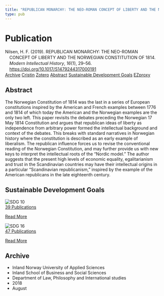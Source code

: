 ```yaml
---
title: "REPUBLICAN MONARCHY: THE NEO-ROMAN CONCEPT OF LIBERTY AND THE NORWEGIAN CONSTITUTION OF 1814"
type: pub
---
```

<h1>Publication</h1>
<article id="csl-bib-container-K5NRSR6K" class="csl-bib-container">
  <div class="csl-bib-body" style="line-height: 1.35; padding-left: 1em; text-indent:-1em;">
  <div class="csl-entry">Nilsen, H. F. (2019). REPUBLICAN MONARCHY: THE NEO-ROMAN CONCEPT OF LIBERTY AND THE NORWEGIAN CONSTITUTION OF 1814. <i>Modern Intellectual History</i>, <i>16</i>(1), 29&#x2013;56. <a href="https://doi.org/10.1017/S1479244317000191">https://doi.org/10.1017/S1479244317000191</a></div>
</div>
  <div class="csl-bib-buttons">
    <a href="#taxonomy-article-K5NRSR6K" class="csl-bib-button">Archive</a>
    <a href="https://app.cristin.no/results/show.jsf?id=1603599" alt="Cristin URL" class="csl-bib-button">Cristin</a>
    <a href="http://zotero.org/groups/5022929/items/K5NRSR6K" alt="Zotero URL" class="csl-bib-button">Zotero</a>
    <a href="#abstract-article-K5NRSR6K" class="csl-bib-button">Abstract</a>
    <a href="#sdg-article-K5NRSR6K" class="csl-bib-button">Sustainable Development Goals</a>
    <a href="http://ezproxy.inn.no/login?url=https://doi.org/10.1017/S1479244317000191" class="csl-bib-button">EZproxy</a>
  </div>
  <div id="csl-bib-meta-container-K5NRSR6K"></div>
</article>
<div id="csl-bib-meta-K5NRSR6K" class="csl-bib-meta">
  <article id="abstract-article-K5NRSR6K" class="abstract-article">
    <h1>Abstract</h1>
    The Norwegian Constitution of 1814 was the last in a series of European constitutions inspired by the American and French examples between 1776 and 1814 of which today the American and the Norwegian examples are the only two left. This paper revisits the debates preceding the Norwegian 17 May 1814 Constitution and argues that republican ideas of liberty as independence from arbitrary power formed the intellectual background and context of the debates. This breaks with standard narratives in Norwegian history where the constitution is described as an early example of liberalism. The republican influence forces us to revise the conventional reading of the Norwegian Constitution, and may further provide us with new keys to interpret the intellectual roots of the “Nordic model.” The author suggests that the present high levels of economic equality, egalitarianism and trust in the Scandinavian countries may have their intellectual origins in a particular “Scandinavian republicanism,” inspired by the example of the American republicans in the late eighteenth century.
  </article>
  <article id="sdg-article-K5NRSR6K" class="sdg-article">
    <h1>Sustainable Development Goals</h1>
    <div class="sdg-container"><div id="sdg10" class="sdg">
<img src="{{< params subfolder >}}images/sdg/sdg10_en.png" class="image" alt="SDG 10">
<div class="sdg-overlay">
<a href="{{< params subfolder >}}en/archive/?sdg=10#archive" class="sdg-publication-count"><span>39</span> Publications</a>
<p><a href="https://sdgs.un.org/goals/goal10" class="sdg-read-more">Read More</a></p>
</div>
</div> <div id="sdg16" class="sdg">
<img src="{{< params subfolder >}}images/sdg/sdg16_en.png" class="image" alt="SDG 16">
<div class="sdg-overlay">
<a href="{{< params subfolder >}}en/archive/?sdg=16#archive" class="sdg-publication-count"><span>47</span> Publications</a>
<p><a href="https://sdgs.un.org/goals/goal16" class="sdg-read-more">Read More</a></p>
</div>
</div></div>
  </article>
  <article id="taxonomy-article-K5NRSR6K" class="taxonomy-article">
    <h1>Archive</h1>
    <ul>
      <li>Inland Norway University of Applied Sciences</li>
      <li>Inland School of Business and Social Sciences</li>
      <li>Department of Law, Philosophy and International studies</li>
      <li>2018</li>
      <li>August</li>
    </ul>
  </article>
</div>
